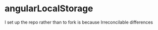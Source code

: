 angularLocalStorage
===================

I set up the repo rather than to fork is because Irreconcilable differences 
